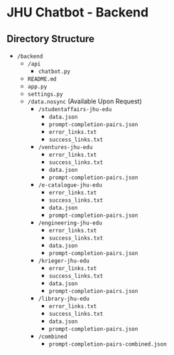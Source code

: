 # JHU Chatbot - Backend

## Directory Structure
- `/backend`
    - `/api`
        - `chatbot.py`
    - `README.md`
    - `app.py`
    - `settings.py`
    - `/data.nosync` (Available Upon Request)
        - `/studentaffairs-jhu-edu`
            - `data.json` 
            - `prompt-completion-pairs.json` 
            - `error_links.txt`
            - `success_links.txt`
        - `/ventures-jhu-edu`
            - `error_links.txt`
            - `success_links.txt`
            - `data.json` 
            - `prompt-completion-pairs.json` 
        - `/e-catalogue-jhu-edu`
            - `error_links.txt`
            - `success_links.txt`
            - `data.json` 
            - `prompt-completion-pairs.json` 
        - `/engineering-jhu-edu`
            - `error_links.txt`
            - `success_links.txt`
            - `data.json` 
            - `prompt-completion-pairs.json`
        - `/krieger-jhu-edu`
            - `error_links.txt`
            - `success_links.txt`
            - `data.json` 
            - `prompt-completion-pairs.json`
        - `/library-jhu-edu`
            - `error_links.txt`
            - `success_links.txt`
            - `data.json` 
            - `prompt-completion-pairs.json`
        - `/combined`
            - `prompt-completion-pairs-combined.json`
